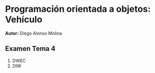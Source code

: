 # Programación orientada a objetos: Vehículo

**Autor:** Diego Alonso Molina

## Examen Tema 4
1. DWEC
2. DIW